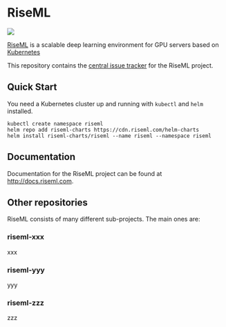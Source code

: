 # RiseML

<img src="https://cdn.riseml.com/img/banner_github.png" />

[RiseML](https://riseml.com) is a scalable deep learning environment for GPU servers based on [Kubernetes](https://kubernetes.io)

This repository contains the [central issue tracker](https://github.com/riseml/riseml/issues) for the RiseML
project.

## Quick Start

You need a Kubernetes cluster up and running with ```kubectl``` and ```helm``` installed.

```
kubectl create namespace riseml
helm repo add riseml-charts https://cdn.riseml.com/helm-charts
helm install riseml-charts/riseml --name riseml --namespace riseml
```

## Documentation

Documentation for the RiseML project can be found at
<http://docs.riseml.com>.

## Other repositories

RiseML consists of many different sub-projects. The main ones are:

### riseml-xxx

xxx

### riseml-yyy

yyy

### riseml-zzz

zzz
